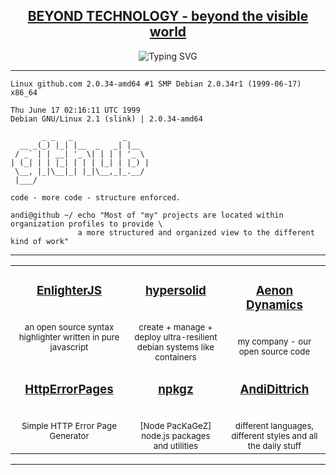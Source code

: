 <h2 align="center"><a href="https://andidittrich.com" >BEYOND TECHNOLOGY - beyond the visible world</a></h2>

<p align="center">
  <img src="https://readme-typing-svg.herokuapp.com?font=Source+Code+Pro&size=24&color=1DCB51&background=000000&center=true&vCenter=true&multiline=true&width=846&height=120&lines=Wake+Up+Neo..;Follow+the+white+rabbit.;Knock%2C+knock" alt="Typing SVG"/>
</p>

<hr>

```
Linux github.com 2.0.34-amd64 #1 SMP Debian 2.0.34r1 (1999-06-17) x86_64

Thu June 17 02:16:11 UTC 1999
Debian GNU/Linux 2.1 (slink) | 2.0.34-amd64

       _ _   _           _     
  __ _(_) |_| |__  _   _| |__  
 / _` | | __| '_ \| | | | '_ \ 
| (_| | | |_| | | | |_| | |_) |
 \__, |_|\__|_| |_|\__,_|_.__/ 
 |___/                         

code - more code - structure enforced.

andi@github ~/ echo "Most of "my" projects are located within organization profiles to provide \
               a more structured and organized view to the different kind of work"
```

<hr>

<table>
  <tr>
    <td align="center" valign="top" width="288">      
        <h3><a href="https://github.com/EnlighterJS">EnlighterJS</a></h3> 
        <br><small>an open source syntax highlighter written in pure javascript</small>
    </td>
    <td align="center" valign="top" width="288">     
        <h3><a href="https://github.com/hypersolid-os">hypersolid</a></h3>
        <br><small>create + manage + deploy ultra-resilient debian systems like containers</small>
    </td>
    <td align="center" valign="top" width="288">      
        <h3><a href="https://github.com/AenonDynamics">Aenon Dynamics</a></h3> 
        <br><small>my company - our open source code</small>
    </td>   
  </tr>
  <tr>
    <td align="center" valign="top" width="288">
        <h3><a href="https://github.com/HttpErrorPages">HttpErrorPages</a></h3> 
        <br><small>Simple HTTP Error Page Generator</small>
    </td>
    <td align="center" valign="top" width="288">     
        <h3><a href="https://github.com/EnlighterJS">npkgz</a></h3>      
        <br><small>[Node PacKaGeZ] node.js packages and utilities</small>
    </td>
    <td align="center" valign="top" width="288">     
        <h3><a href="https://github.com/AndiDittrich">AndiDittrich</a></h3>      
        <br><small>different languages, different styles and all the daily stuff</small>
    </td>
  </tr>
</table>

<hr>